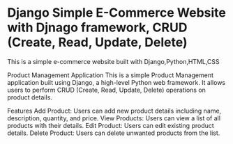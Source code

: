 # Django Simple E-Commerce Website with Djnago framework, CRUD (Create, Read, Update, Delete)
This is a simple e-commerce website built with Django,Python,HTML,CSS

Product Management Application
This is a simple Product Management application built using Django, a high-level Python web framework.
It allows users to perform CRUD (Create, Read, Update, Delete) operations on product details.

Features
Add Product: Users can add new product details including name, description, quantity, and price.
View Products: Users can view a list of all products with their details.
Edit Product: Users can edit existing product details.
Delete Product: Users can delete unwanted products from the list.
